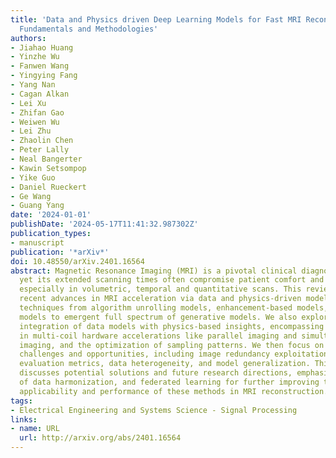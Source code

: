 ```yaml
---
title: 'Data and Physics driven Deep Learning Models for Fast MRI Reconstruction:
  Fundamentals and Methodologies'
authors:
- Jiahao Huang
- Yinzhe Wu
- Fanwen Wang
- Yingying Fang
- Yang Nan
- Cagan Alkan
- Lei Xu
- Zhifan Gao
- Weiwen Wu
- Lei Zhu
- Zhaolin Chen
- Peter Lally
- Neal Bangerter
- Kawin Setsompop
- Yike Guo
- Daniel Rueckert
- Ge Wang
- Guang Yang
date: '2024-01-01'
publishDate: '2024-05-17T11:41:32.987302Z'
publication_types:
- manuscript
publication: '*arXiv*'
doi: 10.48550/arXiv.2401.16564
abstract: Magnetic Resonance Imaging (MRI) is a pivotal clinical diagnostic tool,
  yet its extended scanning times often compromise patient comfort and image quality,
  especially in volumetric, temporal and quantitative scans. This review elucidates
  recent advances in MRI acceleration via data and physics-driven models, leveraging
  techniques from algorithm unrolling models, enhancement-based models, and plug-and-play
  models to emergent full spectrum of generative models. We also explore the synergistic
  integration of data models with physics-based insights, encompassing the advancements
  in multi-coil hardware accelerations like parallel imaging and simultaneous multi-slice
  imaging, and the optimization of sampling patterns. We then focus on domain-specific
  challenges and opportunities, including image redundancy exploitation, image integrity,
  evaluation metrics, data heterogeneity, and model generalization. This work also
  discusses potential solutions and future research directions, emphasizing the role
  of data harmonization, and federated learning for further improving the general
  applicability and performance of these methods in MRI reconstruction.
tags:
- Electrical Engineering and Systems Science - Signal Processing
links:
- name: URL
  url: http://arxiv.org/abs/2401.16564
---
```

